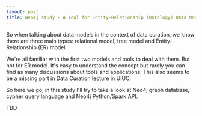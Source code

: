 ```yaml
---
layout: post
title: Neo4j study - A Tool for Entity-Relationship (Ontology) Data Model
---
```


So when talking about data models in the context of data curation, we know there are three main types: relational model, tree model
and Entity-Relationship (ER) model.  

We're all familiar with the first two models and tools to deal with them. But not for ER model. It's easy to understand the concept
but rarely you can find as many discussions about tools and applications. This also seems to be a missing part in Data Curation lecture
in UIUC.  

So here we go, in this study I'll try to take a look at Neo4j graph database, cypher query language and Neo4j Python/Spark API.  

TBD
